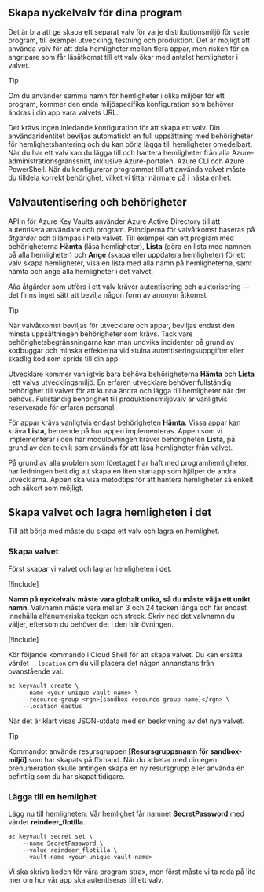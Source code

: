 ## <a name="creating-key-vaults-for-your-applications"></a>Skapa nyckelvalv för dina program

Det är bra att ge skapa ett separat valv för varje distributionsmiljö för varje program, till exempel utveckling, testning och produktion. Det är möjligt att använda valv för att dela hemligheter mellan flera appar, men risken för en angripare som får läsåtkomst till ett valv ökar med antalet hemligheter i valvet.

> [!TIP]
> Om du använder samma namn för hemligheter i olika miljöer för ett program, kommer den enda miljöspecifika konfiguration som behöver ändras i din app vara valvets URL.

Det krävs ingen inledande konfiguration för att skapa ett valv. Din användaridentitet beviljas automatiskt en full uppsättning med behörigheter för hemlighetshantering och du kan börja lägga till hemligheter omedelbart. När du har ett valv kan du lägga till och hantera hemligheter från alla Azure-administrationsgränssnitt, inklusive Azure-portalen, Azure CLI och Azure PowerShell. När du konfigurerar programmet till att använda valvet måste du tilldela korrekt behörighet, vilket vi tittar närmare på i nästa enhet.

## <a name="vault-authentication-and-permissions"></a>Valvautentisering och behörigheter

API:n för Azure Key Vaults använder Azure Active Directory till att autentisera användare och program. Principerna för valvåtkomst baseras på *åtgärder* och tillämpas i hela valvet. Till exempel kan ett program med behörigheterna **Hämta** (läsa hemligheter), **Lista** (göra en lista med namnen på alla hemligheter) och **Ange** (skapa eller uppdatera hemligheter) för ett valv skapa hemligheter, visa en lista med alla namn på hemligheterna, samt hämta och ange alla hemligheter i det valvet.

*Alla* åtgärder som utförs i ett valv kräver autentisering och auktorisering &mdash; det finns inget sätt att bevilja någon form av anonym åtkomst.

> [!TIP]
> När valvåtkomst beviljas för utvecklare och appar, beviljas endast den minsta uppsättningen behörigheter som krävs. Tack vare behörighetsbegränsningarna kan man undvika incidenter på grund av kodbuggar och minska effekterna vid stulna autentiseringsuppgifter eller skadlig kod som sprids till din app.

Utvecklare kommer vanligtvis bara behöva behörigheterna **Hämta** och **Lista** i ett valvs utvecklingsmiljö. En erfaren utvecklare behöver fullständig behörighet till valvet för att kunna ändra och lägga till hemligheter när det behövs. Fullständig behörighet till produktionsmiljövalv är vanligtvis reserverade för erfaren personal.

För appar krävs vanligtvis endast behörigheten **Hämta**. Vissa appar kan kräva **Lista**, beroende på hur appen implementeras. Appen som vi implementerar i den här modulövningen kräver behörigheten **Lista**, på grund av den teknik som används för att läsa hemligheter från valvet.

På grund av alla problem som företaget har haft med programhemligheter, har ledningen bett dig att skapa en liten startapp som hjälper de andra utvecklarna. Appen ska visa metodtips för att hantera hemligheter så enkelt och säkert som möjligt.

## <a name="create-the-vault-and-store-the-secret-in-it"></a>Skapa valvet och lagra hemligheten i det
Till att börja med måste du skapa ett valv och lagra en hemlighet.

###  <a name="create-the-vault"></a>Skapa valvet

Först skapar vi valvet och lagrar hemligheten i det.

[!include[](../../../includes/azure-sandbox-activate.md)]

**Namn på nyckelvalv måste vara globalt unika, så du måste välja ett unikt namn**. Valvnamn måste vara mellan 3 och 24 tecken långa och får endast innehålla alfanumeriska tecken och streck. Skriv ned det valvnamn du väljer, eftersom du behöver det i den här övningen.

[!include[](../../../includes/azure-sandbox-regions-first-mention-note.md)]

Kör följande kommando i Cloud Shell för att skapa valvet. Du kan ersätta värdet `--location` om du vill placera det någon annanstans från ovanstående val.

```azurecli
az keyvault create \
    --name <your-unique-vault-name> \
    --resource-group <rgn>[sandbox resource group name]</rgn> \
    --location eastus
```

När det är klart visas JSON-utdata med en beskrivning av det nya valvet.

> [!TIP]
> Kommandot använde resursgruppen **<rgn>[Resursgruppsnamn för sandbox-miljö]</rgn>** som har skapats på förhand. När du arbetar med din egen prenumeration skulle antingen skapa en ny resursgrupp eller använda en befintlig som du har skapat tidigare.

### <a name="add-the-secret"></a>Lägga till en hemlighet

Lägg nu till hemligheten: Vår hemlighet får namnet **SecretPassword** med värdet **reindeer_flotilla**.

```azurecli
az keyvault secret set \
    --name SecretPassword \
    --value reindeer_flotilla \
    --vault-name <your-unique-vault-name>
```

Vi ska skriva koden för våra program strax, men först måste vi ta reda på lite mer om hur vår app ska autentiseras till ett valv.